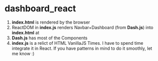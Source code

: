 # dashboard_react

1. **index.html** is rendered by the browser
1. ReactDOM in **index.js** renders Navbar+Dashboard (from **Dash.js**) into **index.html** at <div id="app">
1. **Dash.js** has most of the Components
1. **index.js** is a relict of HTML VanillaJS Times. I have to spend time integrate it in React. If you have patterns in mind to do it smoothly, let me know :)
